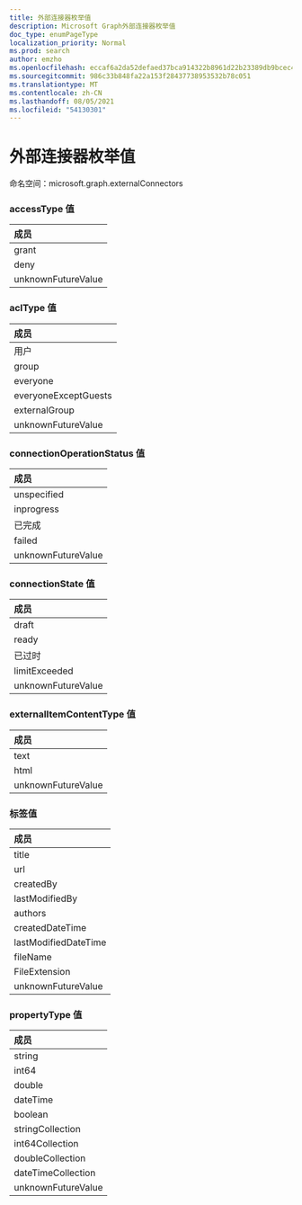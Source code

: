 ```yaml
---
title: 外部连接器枚举值
description: Microsoft Graph外部连接器枚举值
doc_type: enumPageType
localization_priority: Normal
ms.prod: search
author: emzho
ms.openlocfilehash: eccaf6a2da52defaed37bca914322b8961d22b23389db9bcec4c85dbc5ef0560
ms.sourcegitcommit: 986c33b848fa22a153f28437738953532b78c051
ms.translationtype: MT
ms.contentlocale: zh-CN
ms.lasthandoff: 08/05/2021
ms.locfileid: "54130301"
---
```

# <a name="external-connectors-enum-values"></a>外部连接器枚举值

命名空间：microsoft.graph.externalConnectors

### <a name="accesstype-values"></a>accessType 值

| 成员
|:--------------
| grant
| deny
| unknownFutureValue

### <a name="acltype-values"></a>aclType 值

| 成员
|:--------------
| 用户
| group
| everyone
| everyoneExceptGuests
| externalGroup
| unknownFutureValue


### <a name="connectionoperationstatus-values"></a>connectionOperationStatus 值

| 成员
|:--------------
| unspecified
| inprogress
| 已完成
| failed
| unknownFutureValue

### <a name="connectionstate-values"></a>connectionState 值

|成员
|:--------------
| draft
| ready
| 已过时
| limitExceeded
| unknownFutureValue

### <a name="externalitemcontenttype-values"></a>externalItemContentType 值

| 成员
|:--------------
| text
| html
| unknownFutureValue

### <a name="label-values"></a>标签值

| 成员
|:--------------
| title
| url
| createdBy
| lastModifiedBy
| authors
| createdDateTime
| lastModifiedDateTime
| fileName
| FileExtension
| unknownFutureValue

### <a name="propertytype-values"></a>propertyType 值

| 成员
|:--------------
| string
| int64
| double
| dateTime
| boolean
| stringCollection
| int64Collection
| doubleCollection
| dateTimeCollection
| unknownFutureValue

<!--
{
  "type": "#page.annotation",
  "namespace": "microsoft.graph.externalConnectors"
}
-->


